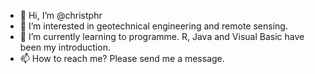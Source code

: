 - 👋 Hi, I’m @christphr
- 👀 I’m interested in geotechnical engineering and remote sensing.
- 🌱 I’m currently learning to programme. R, Java and Visual Basic have been my introduction.
- 📫 How to reach me? Please send me a message.

<!---
christphr/christphr is a ✨ special ✨ repository because its `README.md` (this file) appears on your GitHub profile.
You can click the Preview link to take a look at your changes.
--->
